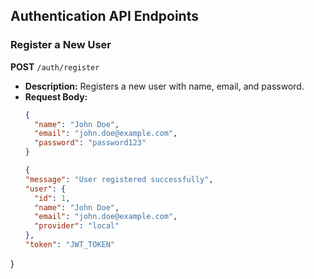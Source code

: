 ## Authentication API Endpoints

### Register a New User
**POST** `/auth/register`

- **Description:** Registers a new user with name, email, and password.
- **Request Body:**
  ```json
  {
    "name": "John Doe",
    "email": "john.doe@example.com",
    "password": "password123"
  }

  {
  "message": "User registered successfully",
  "user": {
    "id": 1,
    "name": "John Doe",
    "email": "john.doe@example.com",
    "provider": "local"
  },
  "token": "JWT_TOKEN"
}

